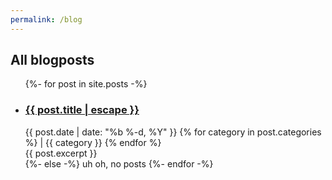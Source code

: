 ```yaml
---
permalink: /blog
---
```


<h2>All blogposts</h2>
<ul class="feed">
  {%- for post in site.posts -%}
  <li class="feed-entry">
    <div class="post-header">  
      <h3>
        <a href="{{ post.url | relative_url }}">
          {{ post.title | escape }}
        </a>
      </h3>
      <span class="post-metadata">
        <time datetime="{{ post.date | date_to_xmlschema }}" >
          {{ post.date | date: "%b %-d, %Y" }}
        </time>
        {% for category in post.categories %}
          | <span class="category">{{ category }}</span>
        {% endfor %}
      </span>
    </div>
    <div class="excerpt-content">
      {{ post.excerpt }}
    </div>
  </li>
  {%- else -%}
    uh oh, no posts
  {%- endfor -%}
</ul>
